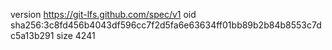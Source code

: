 version https://git-lfs.github.com/spec/v1
oid sha256:3c8fd456b4043df596cc7f2d5fa6e63634ff01bb89b2b84b8553c7dc5a13b291
size 4241
